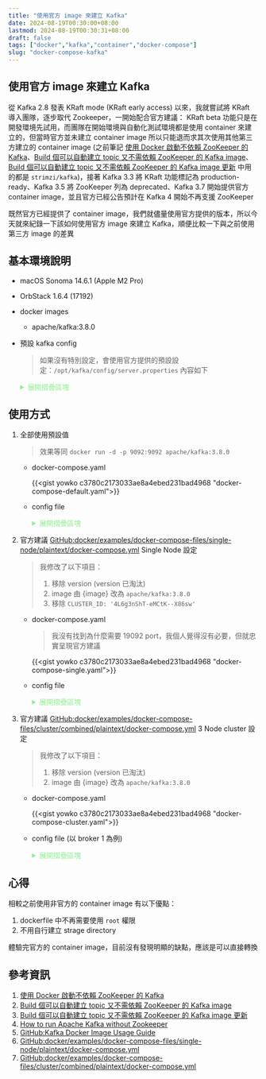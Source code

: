```yaml
---
title: "使用官方 image 來建立 Kafka"
date: 2024-08-19T00:30:00+08:00
lastmod: 2024-08-19T00:30:31+08:00
draft: false
tags: ["docker","kafka","container","docker-compose"]
slug: "docker-compose-kafka"
---
```


## 使用官方 image 來建立 Kafka

從 Kafka 2.8 發表 KRaft mode (KRaft early access) 以來，我就嘗試將 KRaft 導入團隊，逐步取代 Zookeeper，一開始配合官方建議： KRaft beta 功能只是在開發環境先試用，而團隊在開始環境與自動化測試環境都是使用 container 來建立的，但當時官方並未建立 container image 所以只能退而求其次使用其他第三方建立的 container image (之前筆記 [使用 Docker 啟動不依賴 ZooKeeper 的 Kafka](/docker-kafka-without-zookeeper/)、[Build 個可以自動建立 topic 又不需依賴 ZooKeeper 的 Kafka image](/container-kafka-without-zookeeper-create-topic/)、[Build 個可以自動建立 topic 又不需依賴 ZooKeeper 的 Kafka image 更新](/container-kafka-without-zookeeper-create-topic-update/) 中用的都是 `strimzi/kafka`)，接著 Kafka 3.3 將 KRaft 功能標記為 production-ready、Kafka 3.5 將 ZooKeeper 列為 deprecated、Kafka 3.7 開始提供官方 container image，並且官方已經公告預計在 Kafka 4 開始不再支援 ZooKeeper

既然官方已經提供了 container image，我們就儘量使用官方提供的版本，所以今天就來紀錄一下該如何使用官方 image 來建立 Kafka，順便比較一下與之前使用第三方 image 的差異

## 基本環境說明

- macOS Sonoma 14.6.1 (Apple M2 Pro)
- OrbStack 1.6.4 (17192)
- docker images

    - apache/kafka:3.8.0

- 預設 kafka config

    > 如果沒有特別設定，會使用官方提供的預設設定：`/opt/kafka/config/server.properties` 內容如下

     <details>

    <summary style="color: LightGreen;">展開摺疊區塊</summary>
    {{<gist yowko c3780c2173033ae8a4ebed231bad4968 "default.properties">}}
    </details>

## 使用方式

1. 全部使用預設值

    > 效果等同 `docker run -d -p 9092:9092 apache/kafka:3.8.0`

    - docker-compose.yaml

        {{<gist yowko c3780c2173033ae8a4ebed231bad4968 "docker-compose-default.yaml">}}

    - config file

        <details>
        <summary style="color: LightGreen;">展開摺疊區塊</summary>
        {{<gist yowko c3780c2173033ae8a4ebed231bad4968 "default.properties">}}
        </details>

2. 官方建議 [GitHub:docker/examples/docker-compose-files/single-node/plaintext/docker-compose.yml](https://github.com/apache/kafka/blob/trunk/docker/examples/docker-compose-files/single-node/plaintext/docker-compose.yml) Single Node 設定

    > 我修改了以下項目：
    > 1. 移除 version (version 已淘汰)
    > 2. image 由 {image} 改為 `apache/kafka:3.8.0`
    > 3. 移除 `CLUSTER_ID: '4L6g3nShT-eMCtK--X86sw'`

    - docker-compose.yaml

        > 我沒有找到為什麼需要 19092 port，我個人覺得沒有必要，但就忠實呈現官方建議

        {{<gist yowko c3780c2173033ae8a4ebed231bad4968 "docker-compose-single.yaml">}}

    - config file

        <details>

        <summary style="color: LightGreen;">展開摺疊區塊</summary>
        {{<gist yowko c3780c2173033ae8a4ebed231bad4968 "single.properties">}}
        </details>

3. 官方建議 [GitHub:docker/examples/docker-compose-files/cluster/combined/plaintext/docker-compose.yml](https://github.com/apache/kafka/blob/trunk/docker/examples/docker-compose-files/cluster/combined/plaintext/docker-compose.yml) 3 Node cluster 設定

    > 我修改了以下項目：
    > 1. 移除 version (version 已淘汰)
    > 2. image 由 {image} 改為 `apache/kafka:3.8.0`

    - docker-compose.yaml

        {{<gist yowko c3780c2173033ae8a4ebed231bad4968 "docker-compose-cluster.yaml">}}

    - config file (以 broker 1 為例)

        <details>

        <summary style="color: LightGreen;">展開摺疊區塊</summary>
        {{<gist yowko c3780c2173033ae8a4ebed231bad4968 "cluster.properties">}}
        </details>

## 心得

相較之前使用非官方的 container image 有以下優點：

1. dockerfile 中不再需要使用 `root` 權限
2. 不用自行建立 strage directory

體驗完官方的 container image，目前沒有發現明顯的缺點，應該是可以直接轉換

## 參考資訊

1. [使用 Docker 啟動不依賴 ZooKeeper 的 Kafka](/docker-kafka-without-zookeeper/)
2. [Build 個可以自動建立 topic 又不需依賴 ZooKeeper 的 Kafka image](/container-kafka-without-zookeeper-create-topic/)
3. [Build 個可以自動建立 topic 又不需依賴 ZooKeeper 的 Kafka image 更新](/container-kafka-without-zookeeper-create-topic-update/)
4. [How to run Apache Kafka without Zookeeper](https://medium.com/@erkndmrl/how-to-run-apache-kafka-without-zookeeper-3376468ddaa8)
5. [GitHub:Kafka Docker Image Usage Guide](https://github.com/apache/kafka/blob/trunk/docker/examples/README.md)
6. [GitHub:docker/examples/docker-compose-files/single-node/plaintext/docker-compose.yml](https://github.com/apache/kafka/blob/trunk/docker/examples/docker-compose-files/single-node/plaintext/docker-compose.yml)
7. [GitHub:docker/examples/docker-compose-files/cluster/combined/plaintext/docker-compose.yml](https://github.com/apache/kafka/blob/trunk/docker/examples/docker-compose-files/cluster/combined/plaintext/docker-compose.yml)
